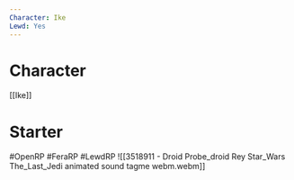 ```yaml
---
Character: Ike
Lewd: Yes
---
```

# Character
[[Ike]]


# Starter


#OpenRP #FeraRP #LewdRP
![[3518911 - Droid Probe_droid Rey Star_Wars The_Last_Jedi animated sound tagme webm.webm]]